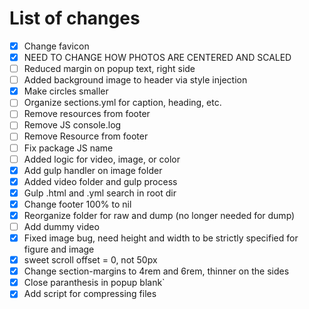 # List of changes

- [x] Change favicon
- [x] NEED TO CHANGE HOW PHOTOS ARE CENTERED AND SCALED
- [ ] Reduced margin on popup text, right side
- [ ] Added background image to header via style injection
- [x] Make circles smaller
- [ ] Organize sections.yml for caption, heading, etc.
- [ ] Remove resources from footer
- [ ] Remove JS console.log
- [ ] Remove Resource from footer
- [ ] Fix package JS name
- [ ] Added logic for video, image, or color
- [x] Add gulp handler on image folder
- [x] Added video folder and gulp process
- [x] Gulp .html and .yml search in root dir
- [x] Change footer 100% to nil
- [x] Reorganize folder for raw and dump (no longer needed for dump)
- [ ] Add dummy video
- [x] Fixed image bug, need height and width to be strictly specified for figure and image
- [x] sweet scroll offset = 0, not 50px
- [x] Change section-margins to 4rem and 6rem, thinner on the sides
- [x] Close paranthesis in popup blank`
- [x] Add script for compressing files
